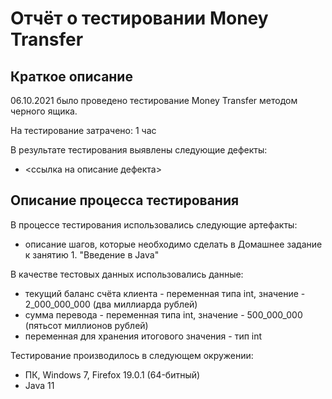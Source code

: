 # Отчёт о тестировании Money Transfer

## Краткое описание

06.10.2021 было проведено тестирование Money Transfer методом черного ящика.

На тестирование затрачено: 1 час

В результате тестирования выявлены следующие дефекты:
* <ссылка на описание дефекта>


## Описание процесса тестирования

В процессе тестирования использовались следующие артефакты:
* описание шагов, которые необходимо сделать в Домашнее задание к занятию 1. "Введение в Javа"

В качестве тестовых данных использовались данные:
* текущий баланс счёта клиента - переменная типа int, значение - 2_000_000_000 (два миллиарда рублей)
* сумма перевода - переменная типа int, значение - 500_000_000 (пятьсот миллионов рублей)
* переменная для хранения итогового значения - тип int

Тестирование производилось в следующем окружении:
* ПК, Windows 7, Firefox 19.0.1 (64-битный)
* Java 11
